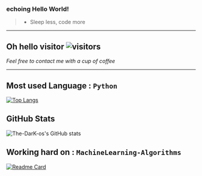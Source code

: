 ### echoing Hello World!

> * Sleep less, code more
---
## Oh hello visitor ![visitors](https://visitor-badge.glitch.me/badge?page_id=readme)


*Feel free to contact me with a cup of coffee*

---

## **Most used Language** : `Python`


[![Top Langs](https://github-readme-stats.vercel.app/api/top-langs/?username=The-DarK-os&layout=compact)](https://github.com/The-DarK-os/)


## **GitHub Stats** 

![The-DarK-os's GitHub stats](https://github-readme-stats.vercel.app/api?username=The-DarK-os&show_icons=true&theme=radical&count_private=true)

## **Working hard on** : `MachineLearning-Algorithms`

[![Readme Card](https://github-readme-stats.vercel.app/api/pin/?username=The-DarK-os&repo=MachineLearning-Algorithms&show_owner=true&theme=radical)](https://github.com/The-DarK-os/MachineLearning-Algorithms.git)
